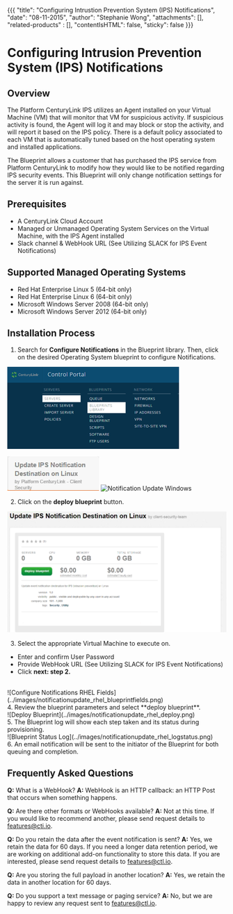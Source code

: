 {{{
  "title": "Configuring Intrustion Prevention System (IPS) Notifications",
  "date": "08-11-2015",
  "author": "Stephanie Wong",
  "attachments": [],
  "related-products" : [],
  "contentIsHTML": false,
  "sticky": false
}}}
# Configuring Intrusion Prevention System (IPS) Notifications

## Overview

The Platform CenturyLink IPS utilizes an Agent installed on your Virtual Machine (VM) that will monitor that VM for suspicious activity. If suspicious activity is found, the Agent will log it and may block or stop the activity, and will report it based on the IPS policy. There is a default policy associated to each VM that is automatically tuned based on the host operating system and installed applications.

The Blueprint allows a customer that has purchased the IPS service from Platform CenturyLink to modify how they would like to be notified regarding IPS security events. This Blueprint will only change notification settings for the server it is run against.

## Prerequisites

* A CenturyLink Cloud Account
* Managed or Unmanaged Operating System Services on the Virtual Machine, with the IPS Agent installed
* Slack channel & WebHook URL (See Utilizing SLACK for IPS Event Notifications)

## Supported Managed Operating Systems

* Red Hat Enterprise Linux 5 (64-bit only)
* Red Hat Enterprise Linux 6 (64-bit only)
* Microsoft Windows Server 2008 (64-bit only)
* Microsoft Windows Server 2012 (64-bit only)

## Installation Process

1. Search for **Configure Notifications** in the Blueprint library. Then, click on the desired Operating System blueprint to configure Notifications. 

  ![Control Portal](../images/notificationupdate_controlportal.png) 

  ![Notification Update RHEL](../images/notificationupdate_rhel_blueprintname.png) ![Notification Update Windows](notificationupdate_windows_blueprintname.png)

2. Click on the **deploy blueprint** button.

  ![Configure Notifications RHEL.png](../images/notificationupdate_rhel_configure.png)

3. Select the appropriate Virtual Machine to execute on.

  * Enter and confirm User Password
  * Provide WebHook URL (See Utilizing SLACK for IPS Event Notifications)
  * Click **next: step 2.**
<br>
![Configure Notifications RHEL Fields](../images/notificationupdate_rhel_blueprintfields.png)
<br>
4. Review the blueprint parameters and select **deploy blueprint**.
<br>
![Deploy Blueprint](../images/notificationupdate_rhel_deploy.png)
<br>
5. The Blueprint log will show each step taken and its status during provisioning.
<br>
![Blueprint Status Log](../images/notificationupdate_rhel_logstatus.png)
<br>
6. An email notification will be sent to the initiator of the Blueprint for both queuing and completion.

## Frequently Asked Questions

**Q:** What is a WebHook?
**A:** WebHook is an HTTP callback: an HTTP Post that occurs when something happens.

**Q:** Are there other formats or WebHooks available?
**A:** Not at this time. If you would like to recommend another, please send request details to [features@cti.io](mailto:features@ctl.io).

**Q:** Do you retain the data after the event notification is sent?
**A:** Yes, we retain the data for 60 days.  If you need a longer data retention period, we are working on additional add-on functionality to store this data.  If you are interested, please send request details to [features@ctl.io](mailto:features@ctl.io).

**Q:** Are you storing the full payload in another location?
**A:** Yes, we retain the data in another location for 60 days.

**Q:** Do you support a text message or paging service?
**A:** No, but we are happy to review any request sent to [features@ctl.io](mailto:features@ctl.io).
